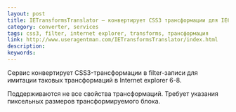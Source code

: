 ```yaml
---
layout: post
title: IETransformsTranslator — конвертирует CSS3 трансформации для IE6-8
category: converter, services
tags: css3, filter, internet explorer, transforms, трансформация
link: http://www.useragentman.com/IETransformsTranslator/index.html
description:
keywords:
---
```


<p>Сервис конвертирует CSS3-трансформации в filter-записи для имитации таковых трансформаций в Internet explorer 6-8.</p>
<p>Поддерживаются не все свойства трансформаций. Требует указания пиксельных размеров трансформируемого блока.</p>
